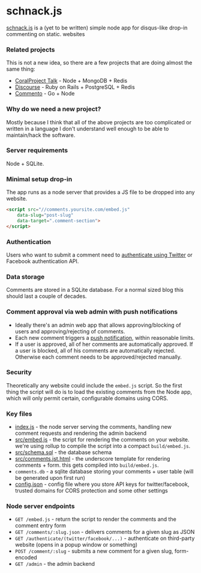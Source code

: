 # schnack.js

[schnack.js](https://dict.leo.org/englisch-deutsch/schnack) is a (yet to be written) simple node app for disqus-like drop-in commenting on static. websites

### Related projects

This is not a new idea, so there are a few projects that are doing almost the same thing:

* [CoralProject Talk](https://github.com/coralproject/talk) - Node + MongoDB + Redis
* [Discourse](https://github.com/discourse/discourse) - Ruby on Rails + PostgreSQL + Redis
* [Commento](https://github.com/adtac/commento) - Go + Node

### Why do we need a new project? 

Mostly because I think that all of the above projects are too complicated or written in a language I don't understand well enough to be able to maintain/hack the software.

### Server requirements

Node + SQLite.

### Minimal setup drop-in

The app runs as a node server that provides a JS file to be dropped into any website.

```html
<script src="//comments.yoursite.com/embed.js"
    data-slug="post-slug"
    data-target=".comment-section">
</script>
```

### Authentication

Users who want to submit a comment need to [authenticate using Twitter](http://passportjs.org/docs/twitter) or Facebook authentication API.

### Data storage

Comments are stored in a SQLite database. For a normal sized blog this should last a couple of decades.

### Comment approval via web admin with push notifications

* Ideally there's an admin web app that allows approving/blocking of users and approving/rejecting of comments. 
* Each new comment triggers a [push notification](https://developer.mozilla.org/en-US/docs/Web/API/Push_API), within reasonable limits.
* If a user is approved, all of her comments are automatically approved. If a user is blocked, all of his comments are automatically rejected. Otherwise each comment needs to be approved/rejected manually.

### Security

Theoretically any website could include the `embed.js` script. So the first thing the script will do is to load the existing comments from the Node app, which will only permit certain, configurable domains using CORS. 

### Key files

* [index.js](index.js) - the node server serving the comments, handling new comment requests and rendering the admin backend
* [src/embed.js](src/embed.js) - the script for rendering the comments on your website. we're using rollup to compile the script into a compact `build/embed.js`.
* [src/schema.sql](src/schema.sql) - the database schema
* [src/comments.jst.html](src/comments.jst.html) - the underscore template for rendering comments + form. this gets compiled into `build/embed.js`.
* `comments.db` - a sqlite database storing your comments + user table (will be generated upon first run)
* [config.json](config.tpl.json) - config file where you store API keys for twitter/facebook, trusted domains for CORS protection and some other settings

### Node server endpoints

* `GET /embed.js` - return the script to render the comments and the comment entry form
* `GET /comments/:slug.json` - delivers comments for a given slug as JSON
* `GET /authenticate/(twitter/facebook/...)` - authenticate on third-party website (opens in a popup window or something)
* `POST /comment/:slug` - submits a new comment for a given slug, form-encoded
* `GET /admin` - the admin backend
